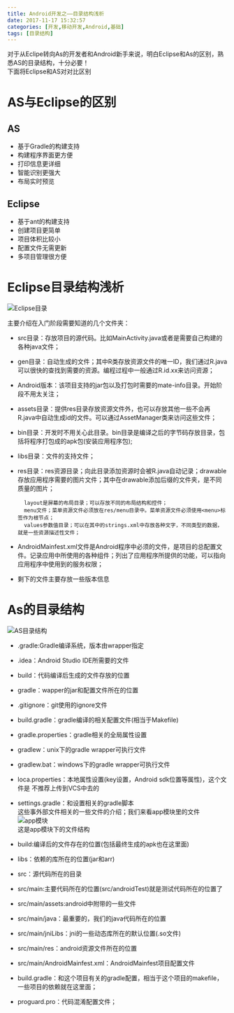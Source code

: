 ```yaml
---
title: Android开发之——目录结构浅析
date: 2017-11-17 15:32:57
categories: [开发,移动开发,Android,基础]
tags: [目录结构]
---
```


对于从Eclipe转向As的开发者和Android新手来说，明白Eclipse和As的区别，熟悉AS的目录结构，十分必要！  
下面将Eclipse和AS对对比区别
<!--more-->

# AS与Eclipse的区别    

## AS  

- 基于Gradle的构建支持
- 构建程序界面更方便
- 打印信息更详细
- 智能识别更强大
- 布局实时预览 

## Eclipse 

- 基于ant的构建支持 
- 创建项目更简单
- 项目体积比较小
- 配置文件无需更新
- 多项目管理很方便 


# Eclipse目录结构浅析  

![Eclipse目录][3]  

主要介绍在入门阶段需要知道的几个文件夹：
  
- src目录：存放项目的源代码。比如MainActivity.java或者是需要自己构建的各种java文件；  

- gen目录：自动生成的文件；其中R类存放资源文件的唯一ID，我们通过R.java可以很快的查找到需要的资源。编程过程中一般通过R.id.xx来访问资源；
- Android版本：该项目支持的jar包以及打包时需要的mate-info目录。开始阶段不用太关注；
- assets目录：提供res目录存放资源文件外，也可以存放其他一些不会再R.java中自动生成id的文件。可以通过AssetManager类来访问这些文件；
- bin目录：开发时不用关心此目录。bin目录是编译之后的字节码存放目录，包括将程序打包成的apk包(安装应用程序包);
- libs目录：文件的支持文件；
- res目录：res资源目录；向此目录添加资源时会被R.java自动记录；drawable存放应用程序需要的图片文件；其中在drawable添加后缀的文件夹，是不同质量的图片；  

		layout是屏幕的布局目录；可以存放不同的布局结构和控件；
		menu文件；菜单资源文件必须放在res/menu目录中。菜单资源文件必须使用<menu>标签作为根节点；  
		values参数值目录；可以在其中的strings.xml中存放各种文字，不同类型的数据，就是一些资源描述性文件；
- AndroidMainfest.xml文件是Android程序中必须的文件，是项目的总配置文件。记录应用中所使用的各种组件；列出了应用程序所提供的功能，可以指向应用程序中使用到的服务权限；
- 剩下的文件主要存放一些版本信息


# As的目录结构   
 
![AS目录结构][1]  
 
- .gradle:Gradle编译系统，版本由wrapper指定
- .idea：Android Studio IDE所需要的文件
- build：代码编译后生成的文件存放的位置
- gradle：wapper的jar和配置文件所在的位置
- .gitignore：git使用的ignore文件
- build.gradle：gradle编译的相关配置文件(相当于Makefile)
- gradle.properties：gradle相关的全局属性设置
- gradlew：unix下的gradle wrapper可执行文件 
- gradlew.bat：windows下的gradle wrapper可执行文件
- loca.properties：本地属性设置(key设置，Android sdk位置等属性)，这个文件是
不推荐上传到VCS中去的
- settings.gradle：和设置相关的gradle脚本  
这些事外部文件相关的一些文件的介绍；我们来看app模块里的文件  
![app模块][2]  
这是app模块下的文件结构  
  
- build:编译后的文件存在的位置(包括最终生成的apk也在这里面)
- libs：依赖的库所在的位置(jar和arr)
- src：源代码所在的目录
- src/main:主要代码所在的位置(src/androidTest)就是测试代码所在的位置了
- src/main/assets:android中附带的一些文件
- src/main/java：最重要的，我们的java代码所在的位置 
- src/main/jniLibs：jni的一些动态库所在的默认位置(.so文件)
- src/main/res：android资源文件所在的位置
- src/main/AndroidMainfest.xml：AndroidMainfest项目配置文件 
- build.gradle：和这个项目有关的gradle配置，相当于这个项目的makefile，一些项目的依赖就在这里面；
- proguard.pro：代码混淆配置文件；






[1]: http://ozjwpdk06.bkt.clouddn.com/struct-as.png
[2]: http://ozjwpdk06.bkt.clouddn.com/as-src.png
[3]: http://ozjwpdk06.bkt.clouddn.com/eclipse.png